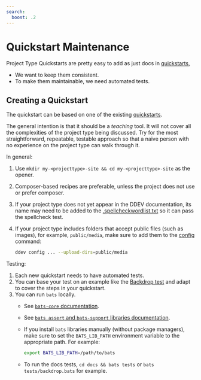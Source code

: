 ```yaml
---
search:
  boost: .2
---
```

# Quickstart Maintenance

Project Type Quickstarts are pretty easy to add as just docs in [quickstarts](../users/quickstart.md),

- We want to keep them consistent.
- To make them maintainable, we need automated tests.

## Creating a Quickstart

The quickstart can be based on one of the existing [quickstarts](../users/quickstart.md).

The general intention is that it should be a *teaching* tool. It will not cover all the complexities of the project type being discussed. Try for the most straightforward, repeatable, testable approach so that a naive person with no experience on the project type can walk through it.

In general:

1. Use `mkdir my-<projecttype>-site && cd my-<projecttype>-site` as the opener.
2. Composer-based recipes are preferable, unless the project does not use or prefer composer.
3. If your project type does not yet appear in the DDEV documentation, its name may need to be added to the [.spellcheckwordlist.txt](https://github.com/ddev/ddev/blob/main/.spellcheckwordlist.txt) so it can pass the spellcheck test.
4. If your project type includes folders that accept public files (such as images), for example, `public/media`, make sure to add them to the [config](../users/configuration/config.md#upload_dirs) command:

    ```bash
    ddev config ... --upload-dirs=public/media
    ```

Testing:

1. Each new quickstart needs to have automated tests.
2. You can base your test on an example like the [Backdrop test](https://github.com/ddev/ddev/blob/main/docs/tests/backdrop.bats) and adapt to cover the steps in your quickstart.
3. You can run `bats` locally.
    - See [`bats-core` documentation](https://bats-core.readthedocs.io/en/stable/).
    - See [`bats assert` and `bats-support` libraries documentation](https://github.com/ztombol/bats-docs).
    - If you install `bats` libraries manually (without package managers), make sure to set the `BATS_LIB_PATH` environment variable to the appropriate path. For example:

        ```bash
        export BATS_LIB_PATH=/path/to/bats
        ```

    - To run the docs tests, `cd docs && bats tests` or `bats tests/backdrop.bats` for example.
